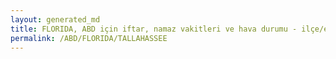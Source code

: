 ```yaml
---
layout: generated_md
title: FLORIDA, ABD için iftar, namaz vakitleri ve hava durumu - ilçe/eyalet seç
permalink: /ABD/FLORIDA/TALLAHASSEE
---
```


<script type="text/javascript">
  var country = ABD;
  var city = FLORIDA;
  var state = TALLAHASSEE;
  var lat = 72;
  var lon = 21;
</script>
